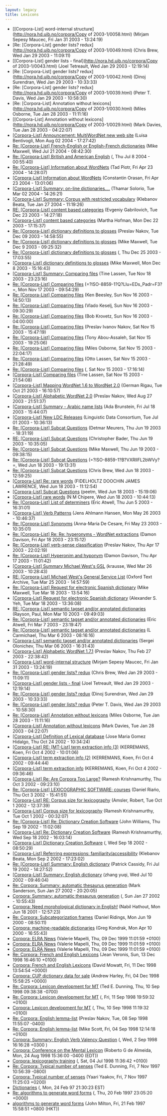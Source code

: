 ```yaml
---
layout: legacy
title: Lexicons
---
```

* [[Corpora-List] word-internal structure](http://nora.hd.uib.no/corpora/Copy of 2003-1/0058.html) (Mirjam Sepesy Maucec, Fri Jan 31 2003 - 13:24:19)
* [Re: [Corpora-List] gender lists?  redux](http://nora.hd.uib.no/corpora/Copy of 2003-1/0049.html) (Chris Brew, Wed Jan 29 2003 - 11:09:11)
* [[Corpora-List] gender lists  - final](http://nora.hd.uib.no/corpora/Copy of 2003-1/0043.html) (Joel Tetreault, Wed Jan 29 2003 - 12:19:14)
* [Re: [Corpora-List] gender lists?  redux](http://nora.hd.uib.no/corpora/Copy of 2003-1/0042.html) (Dinoj Surendran, Wed Jan 29 2003 - 10:33:33)
* [Re: [Corpora-List] gender lists?  redux](http://nora.hd.uib.no/corpora/Copy of 2003-1/0039.html) (Peter T. Davis, Wed Jan 29 2003 - 10:58:30)
* [Re: [Corpora-List] Annotation without lexicons](http://nora.hd.uib.no/corpora/Copy of 2003-1/0030.html) (Miles Osborne, Tue Jan 28 2003 - 11:11:16)
* [[Corpora-List] Annotation without lexicons](http://nora.hd.uib.no/corpora/Copy of 2003-1/0029.html) (Mark Davies, Tue Jan 28 2003 - 04:22:07)
* [[Corpora-List] Announcement: MultiWordNet new web site](http://nora.hd.uib.no/corpora/2004-2/0194.html) (Luisa Bentivogli, Mon Aug 02 2004 - 17:27:42)
* [Re: [Corpora-List] French-English or English-French dictionaries](http://nora.hd.uib.no/corpora/2004-2/0178.html) (Mike Maxwell, Wed Jul 21 2004 - 08:42:30)
* [Re: [Corpora-List] British and American English](http://nora.hd.uib.no/corpora/2004-2/0153.html) (, Thu Jul 8 2004 - 00:55:40)
* [Re: [Corpora-List] Information about WordNets](http://nora.hd.uib.no/corpora/2004-1/0311.html) (Tad Piotr, Fri Apr 23 2004 - 14:28:07)
* [[Corpora-List] Information about WordNets](http://nora.hd.uib.no/corpora/2004-1/0310.html) (Constantin Orasan, Fri Apr 23 2004 - 13:01:06)
* [[Corpora-List] Summary: on-line dictionaries....](http://nora.hd.uib.no/corpora/2004-1/0200.html) (Thamar Solorio, Tue Mar 02 2004 - 14:26:21)
* [[Corpora-List] Summary: Corpus with restricted vocabulary](http://nora.hd.uib.no/corpora/2004-1/0086.html) (Klebanov Beata, Tue Jan 27 2004 - 11:19:26)
* [RE: [Corpora-List] content based categories](http://nora.hd.uib.no/corpora/2003-2/0317.html) (Evgeniy Gabrilovich, Tue Dec 23 2003 - 14:27:18)
* [[Corpora-List] content based categories](http://nora.hd.uib.no/corpora/2003-2/0314.html) (Martha Hofman, Mon Dec 22 2003 - 17:15:37)
* [Re: [Corpora-List] dictionary definitions to glosses](http://nora.hd.uib.no/corpora/2003-2/0285.html) (Preslav Nakov, Tue Dec 09 2003 - 14:58:55)
* [Re: [Corpora-List] dictionary definitions to glosses](http://nora.hd.uib.no/corpora/2003-2/0284.html) (Mike Maxwell, Tue Dec 9 2003 - 09:25:32)
* [Re: [Corpora-List] dictionary definitions to glosses](http://nora.hd.uib.no/corpora/2003-2/0284.html) (, Thu Dec 25 2003 - 17:03:55)
* [[Corpora-List] dictionary definitions to glosses](http://nora.hd.uib.no/corpora/2003-2/0282.html) (Mike Maxwell, Mon Dec 8 2003 - 15:16:43)
* [[Corpora-List] Summary: Comparing files](http://nora.hd.uib.no/corpora/2003-2/0227.html) (Tine Lassen, Tue Nov 18 2003 - 23:23:16)
* [Re: [Corpora-List] Comparing files](http://nora.hd.uib.no/corpora/2003-2/0224.html) (=?ISO-8859-1?Q?Llu=EDs_Padr=F3?=, Mon Nov 17 2003 - 09:54:29)
* [Re: [Corpora-List] Comparing files](http://nora.hd.uib.no/corpora/2003-2/0223.html) (Ken Beesley, Sun Nov 16 2003 - 14:50:13)
* [Re: [Corpora-List] Comparing files](http://nora.hd.uib.no/corpora/2003-2/0222.html) (Vlado Keselj, Sun Nov 16 2003 - 09:30:29)
* [Re: [Corpora-List] Comparing files](http://nora.hd.uib.no/corpora/2003-2/0221.html) (Bob Krovetz, Sun Nov 16 2003 - 04:00:00)
* [Re: [Corpora-List] Comparing files](http://nora.hd.uib.no/corpora/2003-2/0220.html) (Preslav Ivanov Nakov, Sat Nov 15 2003 - 15:47:19)
* [Re: [Corpora-List] Comparing files](http://nora.hd.uib.no/corpora/2003-2/0219.html) (Tony Abou-Assaleh, Sat Nov 15 2003 - 19:25:06)
* [Re: [Corpora-List] Comparing files](http://nora.hd.uib.no/corpora/2003-2/0217.html) (Miles Osborne, Sat Nov 15 2003 - 22:04:17)
* [Re: [Corpora-List] Comparing files](http://nora.hd.uib.no/corpora/2003-2/0216.html) (Otto Lassen, Sat Nov 15 2003 - 21:28:49)
* [Re: [Corpora-List] Comparing files](http://nora.hd.uib.no/corpora/2003-2/0216.html) (, Sat Nov 15 2003 - 17:16:14)
* [[Corpora-List] Comparing files](http://nora.hd.uib.no/corpora/2003-2/0215.html) (Tine Lassen, Sat Nov 15 2003 - 21:54:08)
* [[Corpora-List] Mapping WordNet 1.6 to WordNet 2.0](http://nora.hd.uib.no/corpora/2003-2/0113.html) (German Rigau, Tue Oct 21 2003 - 16:10:57)
* [[Corpora-List] Alphabetic WordNet 2.0](http://nora.hd.uib.no/corpora/2003-1/0770.html) (Preslav Nakov, Wed Aug 27 2003 - 21:51:37)
* [[Corpora-List] Summary - Arabic name lists](http://nora.hd.uib.no/corpora/2003-1/0692.html) (Ada Brunstein, Fri Jul 18 2003 - 15:44:07)
* [[Corpora-List] New LDC Releases](http://nora.hd.uib.no/corpora/2003-1/0652.html) (Linguistic Data Consortium, Tue Jul 01 2003 - 10:36:13)
* [Re: [Corpora-List] Subcat Questions](http://nora.hd.uib.no/corpora/2003-1/0605.html) (Detmar Meurers, Thu Jun 19 2003 - 18:31:19)
* [RE: [Corpora-List] Subcat Questions](http://nora.hd.uib.no/corpora/2003-1/0603.html) (Christopher Bader, Thu Jun 19 2003 - 10:35:05)
* [Re: [Corpora-List] Subcat Questions](http://nora.hd.uib.no/corpora/2003-1/0602.html) (Mike Maxwell, Thu Jun 19 2003 - 09:38:15)
* [Re: [Corpora-List] Subcat Questions](http://nora.hd.uib.no/corpora/2003-1/0592.html) (=?ISO-8859-1?B?VXRlIFL2bWVy?=, Wed Jun 18 2003 - 19:13:31)
* [Re: [Corpora-List] Subcat Questions](http://nora.hd.uib.no/corpora/2003-1/0590.html) (Chris Brew, Wed Jun 18 2003 - 12:59:25)
* [[Corpora-List] Re: rare words](http://nora.hd.uib.no/corpora/2003-1/0588.html) (FIDELHOLTZ DOOCHIN JAMES LAWRENCE, Wed Jun 18 2003 - 11:12:54)
* [[Corpora-List] Subcat Questions](http://nora.hd.uib.no/corpora/2003-1/0587.html) (peetm, Wed Jun 18 2003 - 15:19:06)
* [[Corpora-List] rare words](http://nora.hd.uib.no/corpora/2003-1/0584.html) (N M Chipere, Wed Jun 18 2003 - 10:44:13)
* [Re: [Corpora-List] List of determiners](http://nora.hd.uib.no/corpora/2003-1/0497.html) (Eric Atwell, Thu Jun 5 2003 - 16:31:01)
* [[Corpora-List] Verb Patterns](http://nora.hd.uib.no/corpora/2003-1/0463.html) (Jens Ahlmann Hansen, Mon May 26 2003 - 10:46:37)
* [Re: [Corpora-List] Synonyms](http://nora.hd.uib.no/corpora/2003-1/0455.html) (Anna-Maria De Cesare, Fri May 23 2003 - 10:35:01)
* [Re: [Corpora-List] Re: Re:  hyperonyms - WordNet extractions](http://nora.hd.uib.no/corpora/2003-1/0339.html) (Damon Davison, Fri Apr 18 2003 - 23:15:12)
* [Re: [Corpora-List] verb-sense classification](http://nora.hd.uib.no/corpora/2003-1/0333.html) (Preslav Nakov, Thu Apr 17 2003 - 22:02:19)
* [Re: [Corpora-List] Hyperonim and hyponym](http://nora.hd.uib.no/corpora/2003-1/0329.html) (Damon Davison, Thu Apr 17 2003 - 11:01:42)
* [[Corpora-List] Summary Michael West's GSL](http://nora.hd.uib.no/corpora/2003-1/0256.html) (krausse, Wed Mar 26 2003 - 10:28:43)
* [RE: [Corpora-List] Michael West's General Service List](http://nora.hd.uib.no/corpora/2003-1/0254.html) (Oxford Text Archive, Tue Mar 25 2003 - 14:57:59)
* [Re: [Corpora-List] Request for electronic Spanish dictionary](http://nora.hd.uib.no/corpora/2003-1/0237.html) (Mike Maxwell, Tue Mar 18 2003 - 13:54:16)
* [[Corpora-List] Request for electronic Spanish dictionary](http://nora.hd.uib.no/corpora/2003-1/0236.html) (Alexander S. Yeh, Tue Mar 18 2003 - 13:36:08)
* [RE: [Corpora-List] semantic tagset and/or annotated dictionaries](http://nora.hd.uib.no/corpora/2003-1/0195.html) (Rayson, Paul, Mon Mar 10 2003 - 09:49:03)
* [Re: [Corpora-List] semantic tagset and/or annotated dictionaries](http://nora.hd.uib.no/corpora/2003-1/0183.html) (Eric Atwell, Fri Mar 7 2003 - 23:19:47)
* [Re: [Corpora-List] semantic tagset and/or annotated dictionaries](http://nora.hd.uib.no/corpora/2003-1/0180.html) (L Carmichael, Thu Mar 6 2003 - 08:16:16)
* [[Corpora-List] semantic tagset and/or annotated dictionaries](http://nora.hd.uib.no/corpora/2003-1/0178.html) (Sergei Olonichev, Thu Mar 06 2003 - 16:31:43)
* [[Corpora-List] Alphabetic WordNet 1.7.1](http://nora.hd.uib.no/corpora/2003-1/0174.html) (Preslav Nakov, Thu Feb 27 2003 - 22:38:42)
* [[Corpora-List] word-internal structure](http://nora.hd.uib.no/corpora/2003-1/0058.html) (Mirjam Sepesy Maucec, Fri Jan 31 2003 - 13:24:19)
* [Re: [Corpora-List] gender lists?  redux](http://nora.hd.uib.no/corpora/2003-1/0049.html) (Chris Brew, Wed Jan 29 2003 - 11:09:11)
* [[Corpora-List] gender lists  - final](http://nora.hd.uib.no/corpora/2003-1/0043.html) (Joel Tetreault, Wed Jan 29 2003 - 12:19:14)
* [Re: [Corpora-List] gender lists?  redux](http://nora.hd.uib.no/corpora/2003-1/0042.html) (Dinoj Surendran, Wed Jan 29 2003 - 10:33:33)
* [Re: [Corpora-List] gender lists?  redux](http://nora.hd.uib.no/corpora/2003-1/0039.html) (Peter T. Davis, Wed Jan 29 2003 - 10:58:30)
* [Re: [Corpora-List] Annotation without lexicons](http://nora.hd.uib.no/corpora/2003-1/0030.html) (Miles Osborne, Tue Jan 28 2003 - 11:11:16)
* [[Corpora-List] Annotation without lexicons](http://nora.hd.uib.no/corpora/2003-1/0029.html) (Mark Davies, Tue Jan 28 2003 - 04:22:07)
* [[Corpora-List] Definition of Lexical database](http://nora.hd.uib.no/corpora/2002-4/0077.html) (Jose Maria Gomez Hidalgo, Thu Oct 24 2002 - 10:34:24)
* [[Corpora-List] RE: [MT-List] term extraction info (3)](http://nora.hd.uib.no/corpora/2002-4/0008.html) (KERREMANS, Koen, Fri Oct 4 2002 - 10:01:06)
* [[Corpora-List] term extraction info (2)](http://nora.hd.uib.no/corpora/2002-4/0007.html) (KERREMANS, Koen, Fri Oct 4 2002 - 09:44:44)
* [[Corpora-List] term extraction info](http://nora.hd.uib.no/corpora/2002-4/0006.html) (KERREMANS, Koen, Fri Oct 4 2002 - 09:36:46)
* [[Corpora-List] Re: Are Corpora Too Large?](http://nora.hd.uib.no/corpora/2002-4/0005.html) (Ramesh Krishnamurthy, Thu Oct 3 2002 - 09:23:10)
* [Re: [Corpora-List] LEXICOGRAPHIC SOFTWARE: courses](http://nora.hd.uib.no/corpora/2002-4/0004.html) (Daniel Riańo, Thu Oct 3 2002 - 15:41:51)
* [[Corpora-List] RE: Corpus size for lexicography](http://nora.hd.uib.no/corpora/2002-3/0260.html) (Amsler, Robert, Tue Oct 1 2002 - 12:37:39)
* [[Corpora-List] Corpus size for lexicography](http://nora.hd.uib.no/corpora/2002-3/0254.html) (Ramesh Krishnamurthy, Tue Oct 1 2002 - 00:32:07)
* [Re: [Corpora-List] Re: Dictionary Creation Software](http://nora.hd.uib.no/corpora/2002-3/0202.html) (John Williams, Thu Sep 19 2002 - 11:02:08)
* [[Corpora-List] Re: Dictionary Creation Software](http://nora.hd.uib.no/corpora/2002-3/0200.html) (Ramesh Krishnamurthy, Wed Sep 18 2002 - 16:03:14)
* [[Corpora-List] Dictionary Creation Software](http://nora.hd.uib.no/corpora/2002-3/0196.html) (, Wed Sep 18 2002 - 08:50:29)
* [[Corpora-List] Referring expressions: familiarity/accessibility](http://nora.hd.uib.no/corpora/2002-3/0142.html) (Klebanov Beata, Mon Sep 2 2002 - 17:23:02)
* [Re: [Corpora-List] Summary: English dictionary](http://nora.hd.uib.no/corpora/2002-3/0046.html) (Patrick Cassidy, Fri Jul 19 2002 - 14:27:52)
* [[Corpora-List] Summary: English dictionary](http://nora.hd.uib.no/corpora/2002-3/0025.html) (zhang yuqi, Wed Jul 10 2002 - 09:46:04)
* [Re: Corpora: Summary: automatic thesaurus generation](http://nora.hd.uib.no/corpora/2002-1/0117.html) (Mark Sanderson, Sun Jan 27 2002 - 20:20:05)
* [Corpora: Summary: automatic thesaurus generation](http://nora.hd.uib.no/corpora/2002-1/0115.html) (, Sun Jan 27 2002 - 10:55:43)
* [Corpora: Need morphological dictionary in English!](http://nora.hd.uib.no/corpora/2001-2/0229.html) (Nabil Hathout, Mon Jun 18 2001 - 12:57:23)
* [Re: Corpora: Subcategorization frames](http://nora.hd.uib.no/corpora/2000-2/0310.html) (Daniel Ridings, Mon Jun 19 2000 - 08:50:11)
* [Corpora: machine-readable dictionaries](http://nora.hd.uib.no/corpora/2000-2/0020.html) (Greg Kondrak, Mon Apr 10 2000 - 16:55:43)
* [Corpora: ELRA News](http://nora.hd.uib.no/corpora/1999-4/0129.html) (Valerie Mapelli, Thu, 09 Dec 1999 11:01:59 +0100)
* [Corpora: ELRA News](http://nora.hd.uib.no/corpora/1999-3/0019.html) (Valerie Mapelli, Thu, 09 Dec 1999 11:01:59 +0100)
* [Corpora: ELRA News](http://nora.hd.uib.no/corpora/1999-2/0088.html) (Valerie Mapelli, Thu, 09 Dec 1999 11:01:59 +0100)
* [Re: Corpora: French and English Lexicons](http://nora.hd.uib.no/corpora/1998-4/0183.html) (Jean Veronis, Sun, 13 Dec 1998 16:46:10 +0100)
* [Corpora: French and English Lexicons](http://nora.hd.uib.no/corpora/1998-4/0182.html) (David Mowatt, Fri, 11 Dec 1998 13:54:54 +0000)
* [Corpora: CUP dictionary data for sale](http://nora.hd.uib.no/corpora/1998-4/0159.html) (Andrew Harley, Fri, 04 Dec 1998 15:58:25 +0000)
* [Re: Corpora: Lexicon development for MT](http://nora.hd.uib.no/corpora/1998-3/0152.html) (Ted E. Dunning, Thu, 10 Sep 1998 09:38:38 -0700)
* [Re: Corpora: Lexicon development for MT](http://nora.hd.uib.no/corpora/1998-3/0152.html) (, Fri, 11 Sep 1998 19:59:32 +0100)
* [Corpora: Lexicon development for MT](http://nora.hd.uib.no/corpora/1998-3/0150.html) (, Thu, 10 Sep 1998 11:19:32 +0100)
* [Re: Corpora: English lemma-list](http://nora.hd.uib.no/corpora/1998-3/0136.html) (Preslav Nakov, Tue, 08 Sep 1998 11:55:07 -0400)
* [Re: Corpora: English lemma-list](http://nora.hd.uib.no/corpora/1998-3/0134.html) (Mike Scott, Fri, 04 Sep 1998 12:14:18 +0100)
* [Corpora: Summary: English Verb Valency Question](http://nora.hd.uib.no/corpora/1998-3/0130.html) (, Wed, 2 Sep 1998 16:16:28 +0300 )
* [Corpora: Conference on the Mental Lexicon](http://nora.hd.uib.no/corpora/1998-3/0119.html) (Roberto G de Almeida, Mon, 24 Aug 1998 15:36:00 -0400 (EDT))
* [Corpora: lexicography training](http://nora.hd.uib.no/corpora/1998-3/0004.html) (, Sat, 04 Jul 1998 11:36:42 +0100)
* [Re: Corpora: Typical number of senses](http://nora.hd.uib.no/corpora/1997-3/0127.html) (Ted E. Dunning, Fri, 7 Nov 1997 10:56:39 -0800)
* [Corpora: Typical number of senses](http://nora.hd.uib.no/corpora/1997-3/0123.html) (Yaari Yaakov, Fri, 7 Nov 1997 11:25:03 +0200)
* [Dictionaries](http://nora.hd.uib.no/corpora/1997-1/0106.html) (, Mon, 24 Feb 97 21:30:23 EST)
* [Re: algorithms to generate word forms](http://nora.hd.uib.no/corpora/1997-1/0094.html) (, Thu, 20 Feb 1997 23:05:20 +0000)
* [algorithms to generate word forms](http://nora.hd.uib.no/corpora/1997-1/0093.html) (John Milton, Fri, 21 Feb 1997 15:58:51 +0800 (HKT))
